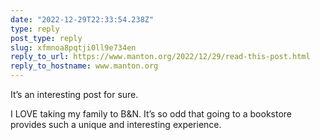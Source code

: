 ```yaml
---
date: "2022-12-29T22:33:54.238Z"
type: reply 
post_type: reply
slug: xfmnoa8pqtji0ll9e734en
reply_to_url: https://www.manton.org/2022/12/29/read-this-post.html
reply_to_hostname: www.manton.org
---
```

It’s an interesting post for sure. 

I LOVE taking my family to B&N. It’s so odd that going to a bookstore provides such a unique and interesting experience. 